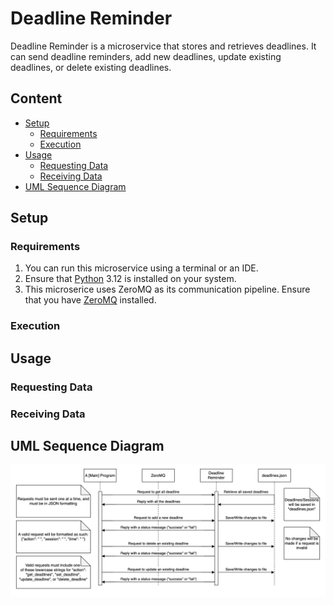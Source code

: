 # Deadline Reminder

Deadline Reminder is a microservice that stores and retrieves deadlines. It can send deadline reminders, add new deadlines, update existing deadlines, or delete existing deadlines.

## Content

- [Setup](#setup)
  - [Requirements](#requirements)
  - [Execution](#execution)
- [Usage](#usage)
  - [Requesting Data](#requesting-data)
  - [Receiving Data](#receiving-data)
- [UML Sequence Diagram](#uml-sequence-diagram)

## Setup

### Requirements
1. You can run this microservice using a terminal or an IDE.
2. Ensure that [Python](https://www.python.org/) 3.12 is installed on your system.
3. This microserice uses ZeroMQ as its communication pipeline. Ensure that you have [ZeroMQ](https://zeromq.org/download/) installed.

### Execution



## Usage

### Requesting Data



### Receiving Data



## UML Sequence Diagram

![Screenshot of a UML diagram](readme-assets/uml-sequence-diagram.png)
